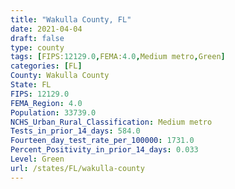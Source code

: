 ```yaml
---
title: "Wakulla County, FL"
date: 2021-04-04
draft: false
type: county
tags: [FIPS:12129.0,FEMA:4.0,Medium metro,Green]
categories: [FL]
County: Wakulla County
State: FL
FIPS: 12129.0
FEMA_Region: 4.0
Population: 33739.0
NCHS_Urban_Rural_Classification: Medium metro
Tests_in_prior_14_days: 584.0
Fourteen_day_test_rate_per_100000: 1731.0
Percent_Positivity_in_prior_14_days: 0.033
Level: Green
url: /states/FL/wakulla-county
---
```



